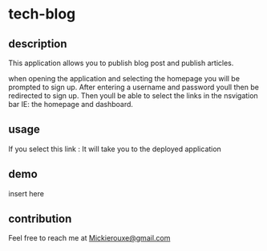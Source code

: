 # tech-blog

## description
This application allows you to publish blog post and publish articles. 

when opening the application and selecting the homepage you will be prompted to sign up. 
After entering a username and password youll then be redirected to sign up. 
Then youll be able to select the links in the nsvigation bar IE: the homepage and dashboard. 

## usage 
If you select this link : 
It will take you to the deployed application 

## demo 
insert here 


## contribution 
Feel free to reach me at Mickierouxe@gmail.com
